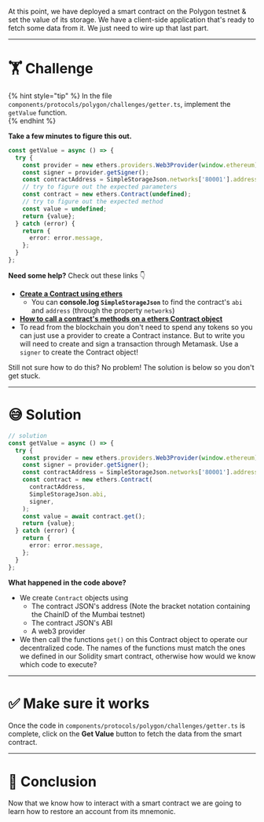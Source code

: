 At this point, we have deployed a smart contract on the Polygon testnet & set the value of its storage. We have a client-side application that's ready to fetch some data from it. We just need to wire up that last part.

---

# 🏋️ Challenge

{% hint style="tip" %}
In the file `components/protocols/polygon/challenges/getter.ts`, implement the `getValue` function.  
{% endhint %}

**Take a few minutes to figure this out.**

```typescript
const getValue = async () => {
  try {
    const provider = new ethers.providers.Web3Provider(window.ethereum);
    const signer = provider.getSigner();
    const contractAddress = SimpleStorageJson.networks['80001'].address;
    // try to figure out the expected parameters
    const contract = new ethers.Contract(undefined);
    // try to figure out the expected method
    const value = undefined;
    return {value};
  } catch (error) {
    return {
      error: error.message,
    };
  }
};
```

**Need some help?** Check out these links 👇

- [**Create a Contract using ethers**](https://docs.ethers.io/v5/api/contract/contract/#Contract--creating)
  - You can **console.log `SimpleStorageJson`** to find the contract's `abi` and `address` (through the property `networks`)
- [**How to call a contract's methods on a ethers Contract object**](https://docs.ethers.io/v5/api/contract/contract/#Contract-functionsCall)
- To read from the blockchain you don't need to spend any tokens so you can just use a provider to create a Contract instance. But to write you will need to create and sign a transaction through Metamask. Use a `signer` to create the Contract object!

Still not sure how to do this? No problem! The solution is below so you don't get stuck.

---

# 😅 Solution

```typescript
// solution
const getValue = async () => {
  try {
    const provider = new ethers.providers.Web3Provider(window.ethereum);
    const signer = provider.getSigner();
    const contractAddress = SimpleStorageJson.networks['80001'].address;
    const contract = new ethers.Contract(
      contractAddress,
      SimpleStorageJson.abi,
      signer,
    );
    const value = await contract.get();
    return {value};
  } catch (error) {
    return {
      error: error.message,
    };
  }
};
```

**What happened in the code above?**

- We create `Contract` objects using
  - The contract JSON's address (Note the bracket notation containing the ChainID of the Mumbai testnet)
  - The contract JSON's ABI
  - A web3 provider
- We then call the functions `get()` on this Contract object to operate our decentralized code. The names of the functions must match the ones we defined in our Solidity smart contract, otherwise how would we know which code to execute?

---

# ✅ Make sure it works

Once the code in `components/protocols/polygon/challenges/getter.ts` is complete, click on the **Get Value** button to fetch the data from the smart contract.

---

# 🏁 Conclusion

Now that we know how to interact with a smart contract we are going to learn how to restore an account from its mnemonic.
